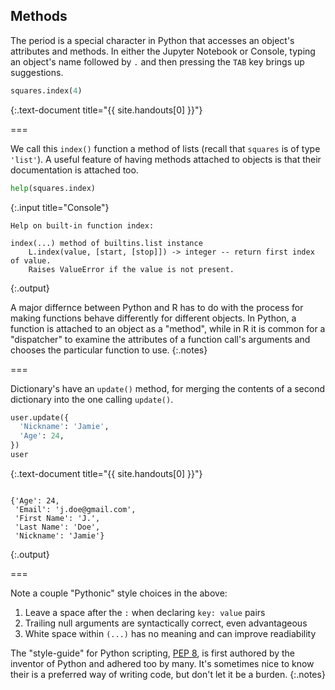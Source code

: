 ---
---

## Methods

The period is a special character in Python that accesses an object's
attributes and methods. In either the Jupyter Notebook or Console,
typing an object's name followed by `.` and then pressing the `TAB`
key brings up suggestions.


~~~python
squares.index(4)
~~~
{:.text-document title="{{ site.handouts[0] }}"}



===

We call this `index()` function a method of lists (recall that
`squares` is of type `'list'`). A useful feature of having methods
attached to objects is that their documentation is attached too.


~~~python
help(squares.index)
~~~
{:.input title="Console"}
~~~
Help on built-in function index:

index(...) method of builtins.list instance
    L.index(value, [start, [stop]]) -> integer -- return first index of value.
    Raises ValueError if the value is not present.

~~~
{:.output}



A major differnce between Python and R has to do with the process for
making functions behave differently for different objects. In Python,
a function is attached to an object as a "method", while in R it is
common for a "dispatcher" to examine the attributes of a function
call's arguments and chooses the particular function to use.
{:.notes}

===

Dictionary's have an `update()` method, for merging the contents
of a second dictionary into the one calling `update()`.


~~~python
user.update({
  'Nickname': 'Jamie',
  'Age': 24,
})
user
~~~
{:.text-document title="{{ site.handouts[0] }}"}

~~~

{'Age': 24,
 'Email': 'j.doe@gmail.com',
 'First Name': 'J.',
 'Last Name': 'Doe',
 'Nickname': 'Jamie'}
~~~
{:.output}



===

Note a couple "Pythonic" style choices in the above:

1. Leave a space after the `:` when declaring `key: value` pairs
1. Trailing null arguments are syntactically correct, even advantageous
1. White space within `(...)` has no meaning and can improve readiability

The "style-guide" for Python scripting, [PEP 8], is first authored by the inventor
of Python and adhered too by many. It's sometimes nice to know their is a preferred
way of writing code, but don't let it be a burden.
{:.notes}

[PEP 8]: https://www.python.org/dev/peps/pep-0008/
